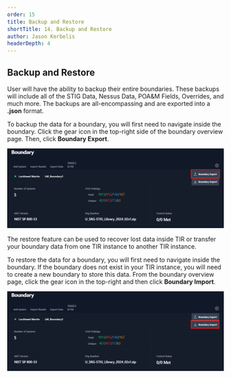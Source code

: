 ```yaml
---
order: 15
title: Backup and Restore
shortTitle: 14. Backup and Restore
author: Jason Kerbelis
headerDepth: 4
---
```


## Backup and Restore

User will have the ability to backup their entire boundaries. These backups will include all of the STIG Data, Nessus Data, POA&M Fields, Overrides, and much more. The backups are all-encompassing and are exported into a **.json** format.

To backup the data for a boundary, you will first need to navigate inside the boundary. Click the gear icon in the top-right side of the boundary overview page. Then, click **Boundary Export**.

![Figure 81: Boundary Export](../../assets/user-guide/Boundary_Export.png "Figure 81: Boundary Export")

The restore feature can be used to recover lost data inside TIR or transfer your boundary data from one TIR instance to another TIR instance.

To restore the data for a boundary, you will first need to navigate inside the boundary. If the boundary does not exist in your TIR instance, you will need to create a new boundary to store this data. From the boundary overview page, click the gear icon in the top-right and then click **Boundary Import**.

![Figure 82: Boundary Import](../../assets/user-guide/Boundary_Import.png "Figure 82: Boundary Import")

